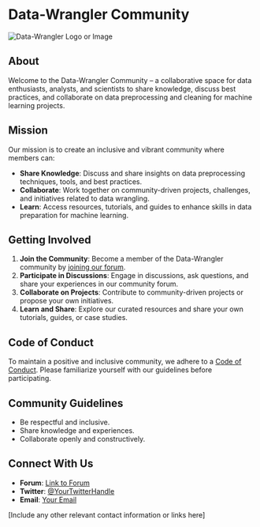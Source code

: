 # Data-Wrangler Community

![Data-Wrangler Logo or Image](link-to-your-logo-or-image.png)

## About

Welcome to the Data-Wrangler Community – a collaborative space for data enthusiasts, analysts, and scientists to share knowledge, discuss best practices, and collaborate on data preprocessing and cleaning for machine learning projects.

## Mission

Our mission is to create an inclusive and vibrant community where members can:

- **Share Knowledge**: Discuss and share insights on data preprocessing techniques, tools, and best practices.
- **Collaborate**: Work together on community-driven projects, challenges, and initiatives related to data wrangling.
- **Learn**: Access resources, tutorials, and guides to enhance skills in data preparation for machine learning.

## Getting Involved

1. **Join the Community**: Become a member of the Data-Wrangler community by [joining our forum](link-to-join).
2. **Participate in Discussions**: Engage in discussions, ask questions, and share your experiences in our community forum.
3. **Collaborate on Projects**: Contribute to community-driven projects or propose your own initiatives.
4. **Learn and Share**: Explore our curated resources and share your own tutorials, guides, or case studies.

## Code of Conduct

To maintain a positive and inclusive community, we adhere to a [Code of Conduct](link-to-code-of-conduct). Please familiarize yourself with our guidelines before participating.

## Community Guidelines

- Be respectful and inclusive.
- Share knowledge and experiences.
- Collaborate openly and constructively.

## Connect With Us

- **Forum**: [Link to Forum](link-to-forum)
- **Twitter**: [@YourTwitterHandle](link-to-your-twitter)
- **Email**: [Your Email](mailto:you@example.com)

[Include any other relevant contact information or links here]

